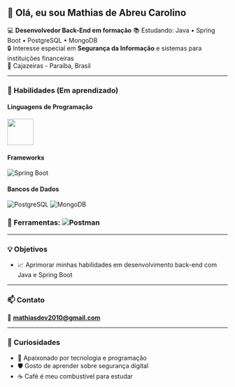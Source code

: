 ## 👋 Olá, eu sou Mathias de Abreu Carolino

💻 **Desenvolvedor Back-End em formação** 
📚 Estudando: Java • Spring Boot • PostgreSQL • MongoDB  
🔒 Interesse especial em **Segurança da Informação** e sistemas para instituições financeiras  
📍 Cajazeiras - Paraíba, Brasil  

---

### 🚀 Habilidades (Em aprendizado)

#### Linguagens de Programação

<img src="https://cdn.jsdelivr.net/gh/devicons/devicon@latest/icons/java/java-original-wordmark.svg" width="60" height="60"/>
          
#### Frameworks
![Spring Boot](https://img.shields.io/badge/Spring%20Boot-6DB33F?style=for-the-badge&logo=springboot&logoColor=white)

#### Bancos de Dados
![PostgreSQL](https://img.shields.io/badge/PostgreSQL-316192?style=for-the-badge&logo=postgresql&logoColor=white)
![MongoDB](https://img.shields.io/badge/MongoDB-4EA94B?style=for-the-badge&logo=mongodb&logoColor=white)

### 🔧 Ferramentas: <img src="https://img.shields.io/badge/Postman-FF6C37?logo=postman&logoColor=white" alt="Postman">  

---

### 💡 Objetivos
- 📈 Aprimorar minhas habilidades em desenvolvimento back-end com Java e Spring Boot 

---

### 📫 Contato
📧 **mathiasdev2010@gmail.com**

---

### 🌟 Curiosidades
- 🚀 Apaixonado por tecnologia e programação  
- 🛡️ Gosto de aprender sobre segurança digital  
- ☕ Café é meu combustível para estudar  
